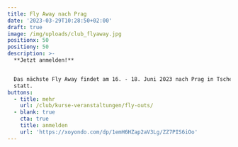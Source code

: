 ```yaml
---
title: Fly Away nach Prag
date: '2023-03-29T10:28:50+02:00'
draft: true
image: /img/uploads/club_flyaway.jpg
positionx: 50
positiony: 50
description: >-
  **Jetzt anmelden!**


  Das nächste Fly Away findet am 16. - 18. Juni 2023 nach Prag in Tschechien
  statt.
buttons:
  - title: mehr
    url: /club/kurse-veranstaltungen/fly-outs/
  - blank: true
    cta: true
    title: anmelden
    url: 'https://xoyondo.com/dp/1emH6HZap2aV3Lg/ZZ7PIS6iOo'
---
```


